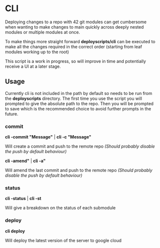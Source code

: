 # CLI
Deploying changes to a repo with 42 git modules can get cumbersome when wanting to make changes to main quickly across deeply nested modules or multiple modules at once.

To make things more straight forward **deployscripts/cli** can be executed to make all the changes required in the correct order (starting from leaf modules working up to the root)

This script is a work in progress, so will improve in time and potentially receive a UI at a later stage.

## Usage
Currently cli is not included in the path by default so needs to be run from the **deployscripts** directory. The first time you use the script you will prompted to give the absolute path to the repo. Then you will be prompted to save which is the recommended choice to avoid further prompts in the future.

### commit
**cli -commit "Message"** | **cli -c "Message"**

Will create a commit and push to the remote repo
*(Should probably disable the push by default behaviour)*

**cli -amend"** | **cli -a"**

Will amend the last commit and push to the remote repo *(Should probably disable the push by default behaviour)*

### status
**cli -status** | **cli -st**

Will give a breakdown on the status of each submodule

### deploy
**cli deploy**

Will deploy the latest version of the server to google cloud
